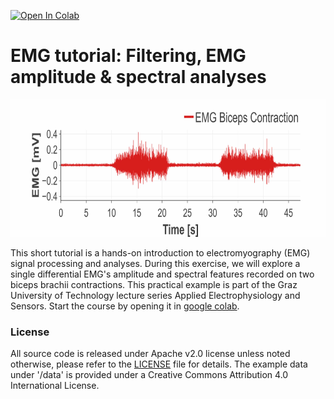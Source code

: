 [![Open In Colab](https://colab.research.google.com/assets/colab-badge.svg)](https://colab.research.google.com/github/luuleitner/EMG_tutorial/blob/master/EMG_processing.ipynb)

# EMG tutorial: Filtering, EMG amplitude & spectral analyses

<p align="center">
<img src="https://github.com/luuleitner/EMG_tutorial/blob/cb05cd0d36c874bd498e06d6e5c994689fa73a31/data/EMG_bbcontraction_s.jpg" height="220">
</p>

This short tutorial is a hands-on introduction to electromyography (EMG) signal processing and analyses. During this exercise, we will explore a single differential EMG's amplitude and spectral features recorded on two biceps brachii contractions. This practical example is part of the Graz University of Technology lecture series Applied Electrophysiology and Sensors. Start the course by opening it in [google colab](https://colab.research.google.com/github/luuleitner/EMG_tutorial/blob/master/EMG_processing.ipynb).

### License

All source code is released under Apache v2.0 license unless noted otherwise, please refer to the [LICENSE](https://github.com/luuleitner/EMG_tutorial/blob/master/LICENSE) file for details. The example data under '/data' is provided under a Creative Commons Attribution 4.0 International License.
